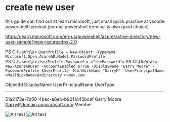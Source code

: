 # create new user
this guide can find out at learn.microsoft, just small quick practice at vscode powershell terminal (normal powershell terminal is also good choice)

https://learn.microsoft.com/en-us/powershell/azure/active-directory/new-user-sample?view=azureadps-2.0

PS C:\Users\z> `UserProfile = New-Object -TypeName Microsoft.Open.AzureAD.Model.PasswordProfile`                                                                                
PS C:\Users\z> `UserProfile.Password = <"thePassword">`
PS C:\Users\z> `New-AzureADUser -AccountEnabled $True -DisplayName "Garry Moore" -PasswordProfile $UserProfile -MailNickName "GarryM" -UserPrincipalName <MailNickName>@<directory name>.com`

ObjectId                             DisplayName UserPrincipalName                      UserType
--------                             ----------- -----------------                      --------
51a2173e-7d50-4bec-a6eb-b9011d45bcef Garry Moore Garry@domain.onmicrosoft.com           Member

![Alt text](..images/21.png)
![Alt text](..images/22.png)
